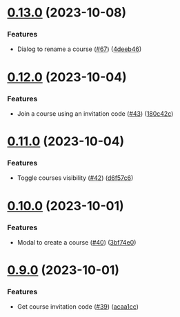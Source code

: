 # [0.13.0](https://github.com/upb-code-labs/react-client/compare/v0.12.0...v0.13.0) (2023-10-08)


### Features

* Dialog to rename a course ([#67](https://github.com/upb-code-labs/react-client/issues/67)) ([4deeb46](https://github.com/upb-code-labs/react-client/commit/4deeb46fa7de495cc08c40346b4dc6a4b8ef3b73))



# [0.12.0](https://github.com/upb-code-labs/react-client/compare/v0.11.0...v0.12.0) (2023-10-04)


### Features

* Join a course using an invitation code ([#43](https://github.com/upb-code-labs/react-client/issues/43)) ([180c42c](https://github.com/upb-code-labs/react-client/commit/180c42cf71a1fef926a17e524ff9ea8865346ff7))



# [0.11.0](https://github.com/upb-code-labs/react-client/compare/v0.10.0...v0.11.0) (2023-10-04)


### Features

* Toggle courses visibility ([#42](https://github.com/upb-code-labs/react-client/issues/42)) ([d6f57c6](https://github.com/upb-code-labs/react-client/commit/d6f57c65caca55385492fc2d036c65f4a89da390))



# [0.10.0](https://github.com/upb-code-labs/react-client/compare/v0.9.0...v0.10.0) (2023-10-01)


### Features

* Modal to create a course ([#40](https://github.com/upb-code-labs/react-client/issues/40)) ([3bf74e0](https://github.com/upb-code-labs/react-client/commit/3bf74e025f2faa753975f75c4d3cad0b9a7f506f))



# [0.9.0](https://github.com/upb-code-labs/react-client/compare/v0.8.0...v0.9.0) (2023-10-01)


### Features

* Get course invitation code ([#39](https://github.com/upb-code-labs/react-client/issues/39)) ([acaa1cc](https://github.com/upb-code-labs/react-client/commit/acaa1cc1a8de3eb971990c3479bd35f78ae901ce))



